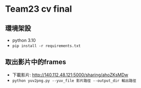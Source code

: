 # Team23 cv final
## 環境架設
* python 3.10
* ```pip install -r requirements.txt```

## 取出影片中的frames
* 下載影片: http://140.112.48.121:5000/sharing/ahoZKsMDw
* ```python yuv2png.py --yuv_file 影片路徑 --output_dir 輸出路徑```
